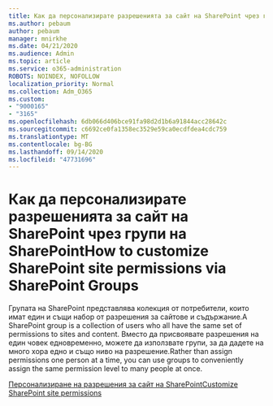 ```yaml
---
title: Как да персонализирате разрешенията за сайт на SharePoint чрез групи на SharePoint
ms.author: pebaum
author: pebaum
manager: mnirkhe
ms.date: 04/21/2020
ms.audience: Admin
ms.topic: article
ms.service: o365-administration
ROBOTS: NOINDEX, NOFOLLOW
localization_priority: Normal
ms.collection: Adm_O365
ms.custom:
- "9000165"
- "3165"
ms.openlocfilehash: 6db066d406bce91fa98d2d1b6a91844acc28642c
ms.sourcegitcommit: c6692ce0fa1358ec3529e59ca0ecdfdea4cdc759
ms.translationtype: MT
ms.contentlocale: bg-BG
ms.lasthandoff: 09/14/2020
ms.locfileid: "47731696"
---
```

# <a name="how-to-customize-sharepoint-site-permissions-via-sharepoint-groups"></a><span data-ttu-id="613e7-102">Как да персонализирате разрешенията за сайт на SharePoint чрез групи на SharePoint</span><span class="sxs-lookup"><span data-stu-id="613e7-102">How to customize SharePoint site permissions via SharePoint Groups</span></span> 

<span data-ttu-id="613e7-103">Групата на SharePoint представлява колекция от потребители, които имат един и същи набор от разрешения за сайтове и съдържание.</span><span class="sxs-lookup"><span data-stu-id="613e7-103">A SharePoint group is a collection of users who all have the same set of permissions to sites and content.</span></span> <span data-ttu-id="613e7-104">Вместо да присвоявате разрешения на един човек едновременно, можете да използвате групи, за да дадете на много хора едно и също ниво на разрешение.</span><span class="sxs-lookup"><span data-stu-id="613e7-104">Rather than assign permissions one person at a time, you can use groups to conveniently assign the same permission level to many people at once.</span></span>

[<span data-ttu-id="613e7-105">Персонализиране на разрешения за сайт на SharePoint</span><span class="sxs-lookup"><span data-stu-id="613e7-105">Customize SharePoint site permissions</span></span>](https://docs.microsoft.com/sharepoint/customize-sharepoint-site-permissions)